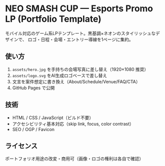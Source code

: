 # NEO SMASH CUP — Esports Promo LP (Portfolio Template)


モバイル対応のゲーム系LPテンプレート。黒基調×ネオンのスタイリッシュなデザインで、
ロゴ・日程・会場・エントリー導線を1ページに集約。


## 使い方
1. `assets/hero.jpg` を手持ちの会場写真に差し替え（1920×1080 推奨）
2. `assets/logo.svg` をAI生成ロゴベースで差し替え
3. 文言を案件想定に書き換え（About/Schedule/Venue/FAQ/CTA）
4. GitHub Pages で公開


## 技術
- HTML / CSS / JavaScript（ビルド不要）
- アクセシビリティ基本対応（skip link, focus, color contrast）
- SEO / OGP / Favicon


## ライセンス
ポートフォリオ用途の改変・商用可（画像・ロゴの権利は各自で確認）